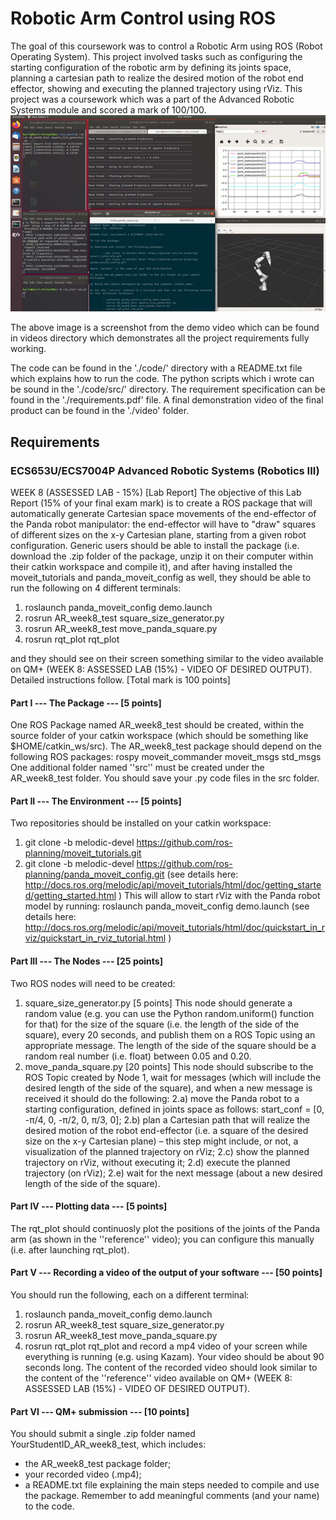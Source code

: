 # Robotic Arm Control using ROS

The goal of this coursework was to control a Robotic Arm using ROS (Robot Operating System).
This project involved tasks such as configuring the starting configuration of the robotic arm  by defining its joints space, planning a cartesian path to realize the desired motion of the robot end effector, showing and executing the planned trajectory using rViz.
This project was a coursework which was a part of the Advanced Robotic Systems module and scored a mark of 100/100.
<img src="https://github.com/HarrishanSK/RoboticArmControlROS/blob/master/images/image1.png" alt="alt text">

The above image is a screenshot from the demo video which can be found in videos directory which demonstrates all the project requirements fully working.

The code can be found in the './code/' directory with a README.txt file which explains how to run the code. The python scripts which i wrote can be sound in the './code/src/' directory. The requirement specification can be found in the './requirements.pdf' file. A final demonstration video of the final product can be found in the './video' folder.

## Requirements
### ECS653U/ECS7004P Advanced Robotic Systems (Robotics III)
WEEK 8 (ASSESSED LAB - 15%) [Lab Report]
The objective of this Lab Report (15% of your final exam mark) is to create a ROS
package that will automatically generate Cartesian space movements of the end-effector
of the Panda robot manipulator: the end-effector will have to "draw" squares of different
sizes on the x-y Cartesian plane, starting from a given robot configuration.
Generic users should be able to install the package (i.e. download the .zip folder of the
package, unzip it on their computer within their catkin workspace and compile it), and after
having installed the moveit_tutorials and panda_moveit_config as well, they should be able
to run the following on 4 different terminals:

1) roslaunch panda_moveit_config demo.launch
2) rosrun AR_week8_test square_size_generator.py
3) rosrun AR_week8_test move_panda_square.py
4) rosrun rqt_plot rqt_plot

and they should see on their screen something similar to the video available on QM+
(WEEK 8: ASSESSED LAB (15%) - VIDEO OF DESIRED OUTPUT).
Detailed instructions follow. [Total mark is 100 points]

#### Part I --- The Package --- [5 points]
One ROS Package named AR_week8_test should be created, within the source folder of
your catkin workspace (which should be something like $HOME/catkin_ws/src).
The AR_week8_test package should depend on the following ROS packages:
rospy
moveit_commander
moveit_msgs
std_msgs
One additional folder named ''src'' must be created under the AR_week8_test folder.
You should save your .py code files in the src folder.

#### Part II --- The Environment --- [5 points]
Two repositories should be installed on your catkin workspace:
1) git clone -b melodic-devel https://github.com/ros-planning/moveit_tutorials.git
2) git clone -b melodic-devel https://github.com/ros-planning/panda_moveit_config.git
(see details here: http://docs.ros.org/melodic/api/moveit_tutorials/html/doc/getting_started/getting_started.html )
This will allow to start rViz with the Panda robot model by running:
roslaunch panda_moveit_config demo.launch
(see details here:
http://docs.ros.org/melodic/api/moveit_tutorials/html/doc/quickstart_in_rviz/quickstart_in_rviz_tutorial.html )

#### Part III --- The Nodes --- [25 points]
Two ROS nodes will need to be created:
1) square_size_generator.py [5 points] This node should generate a random value (e.g.
you can use the Python random.uniform() function for that) for the size of the square (i.e.
the length of the side of the square), every 20 seconds, and publish them on a ROS Topic
using an appropriate message. The length of the side of the square should be a random
real number (i.e. float) between 0.05 and 0.20.
2) move_panda_square.py [20 points] This node should subscribe to the ROS Topic
created by Node 1, wait for messages (which will include the desired length of the side of
the square), and when a new message is received it should do the following:
2.a) move the Panda robot to a starting configuration, defined in joints space as
follows: start_conf = [0, -π/4, 0, -π/2, 0, π/3, 0];
2.b) plan a Cartesian path that will realize the desired motion of the robot end-effector
(i.e. a square of the desired size on the x-y Cartesian plane) – this step might include, or
not, a visualization of the planned trajectory on rViz;
2.c) show the planned trajectory on rViz, without executing it;
2.d) execute the planned trajectory (on rViz);
2.e) wait for the next message (about a new desired length of the side of the square).

#### Part IV --- Plotting data --- [5 points]
The rqt_plot should continuosly plot the positions of the joints of the Panda arm (as shown
in the ''reference'' video); you can configure this manually (i.e. after launching rqt_plot).

#### Part V --- Recording a video of the output of your software --- [50 points]
You should run the following, each on a different terminal:
1) roslaunch panda_moveit_config demo.launch
2) rosrun AR_week8_test square_size_generator.py
3) rosrun AR_week8_test move_panda_square.py
4) rosrun rqt_plot rqt_plot
and record a mp4 video of your screen while everything is running (e.g. using Kazam).
Your video should be about 90 seconds long. The content of the recorded video should
look similar to the content of the ''reference'' video available on QM+ (WEEK 8:
ASSESSED LAB (15%) - VIDEO OF DESIRED OUTPUT).

#### Part VI --- QM+ submission --- [10 points]
You should submit a single .zip folder named YourStudentID_AR_week8_test, which
includes:
- the AR_week8_test package folder;
- your recorded video (.mp4);
- a README.txt file explaining the main steps needed to compile and use the package.
Remember to add meaningful comments (and your name) to the code.
